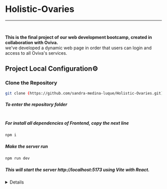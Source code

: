 # Holistic-Ovaries

***
</br>

<p>
<strong>This is the final project of our web development bootcamp, created in collaboration with Oviva.</strong>
</br>we've developed a dynamic web page in order that users can login and access to all Oviva's services.
</p>

<summary><h2> Project Local Configuration⚙ </h2></summary>

### Clone the Repository
 ```bash
git clone (https://github.com/sandra-medina-luque/Holistic-Ovaries.git)
```
##### To enter the repository folder
```bash

```
##### For install all dependencies of Frontend, copy the next line
 ```bash
npm i
```

##### Make the server run
```bash
npm run dev
```

##### This will start the server __http://localhost:5173__ using Vite with React.
</details>

<details>
  

<details>
  
<summary> <h3>For the Frontend, you have to follow the next steps: </h3></summary>
